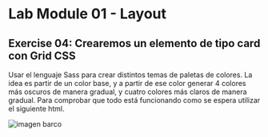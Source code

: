 # Lab Module 01 - Layout

## Exercise 04: Crearemos un elemento de tipo card con Grid CSS

Usar el lenguaje Sass para crear distintos temas de paletas de colores.
La idea es partir de un color base, y a partir de ese color generar 4 colores más oscuros de manera gradual, y cuatro colores más claros de manera gradual.
Para comprobar que todo está funcionando como se espera utilizar el siguiente html.

![imagen barco](https://github.com/elevalgue/ejercicios-master-frontend/tree/main/01-module-layout/04-exercise/front)
